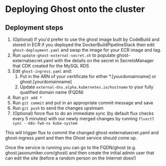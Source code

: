 # Deploying Ghost onto the cluster

## Deployment steps

1. (Optional) If you'd prefer to use the ghost image built by CodeBuild and stored in ECR if you deployed the DockerBuildPipelineStack then edit `ghost-deployment.yaml` and swap the image for your ECR image and tag.
1. Run `update-ghost-external-secret.sh` to populate ghost-externalsecret.yaml with the details on the secret in SecretsManager that CDK created for the MySQL RDS
1. Edit `ghost-ingress.yaml` and:
    1. Put in the ARN of your certificate for either *.[yourdomainname] or ghost.[yourdomainname]
    1. Update `external-dns.alpha.kubernetes.io/hostname` to your fully qualified domain name (FQDN)
1. Run `git add *`
1. Run `git commit` and put in an appropriate commit message and save
1. Run `git push` to send the changes upstream
1. (Optional) force flux to do an immediate sync (by default flux checks every 5 minutes) with our newly merged changes by running `fluxctl sync --k8s-fwd-ns kube-system`

This will trigger flux to commit the changed ghost-externalsecret.yaml and ghost-ingress.yaml and then the Ghost service should come up.

Once the service is running you can go to the FQDN/ghost (e.g. ghost.jasonumiker.com/ghost) and then create the initial admin user that can edit the site (before a random person on the Internet does!)